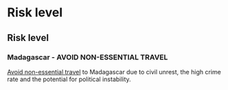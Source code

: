 # Risk level

## Risk level

### Madagascar - AVOID NON-ESSENTIAL TRAVEL

[Avoid non-essential travel](#levels "Risk Levels") to Madagascar due to civil unrest, the high crime rate and the potential for political instability.